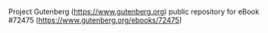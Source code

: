 Project Gutenberg (https://www.gutenberg.org) public repository
for eBook #72475 (https://www.gutenberg.org/ebooks/72475)
